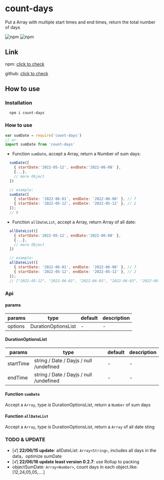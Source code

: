 # count-days 

Put a Array with multiple start times and end times, return the total number of days

![npm](https://img.shields.io/npm/v/count-days.svg) ![npm](https://img.shields.io/npm/l/count-days.svg)

## Link

npm: [click to check](https://www.npmjs.com/package/count-days)

github: [click to check](https://www.npmjs.com/package/count-days)

## How to use
### Installation

      npm i count-days

### How to use

```js
var sumDate = require('count-days')
// or
import sumDate from 'count-days'
```

- Function `sumDate`, accept a Array, return a Number of sum days:

```js
  sumDate([
    { startDate:'2022-05-12', endDate:'2022-06-08' },
    {...},
    // more Object
  ])

  // example:
  sumDate([
    { startDate: '2022-06-01', endDate: '2022-06-08' }, // 7
    { startDate: '2022-05-12', endDate: '2022-05-12' }, // 2
  ]);
  // 9
```

- Function `allDateList`, accept a Array, return Array of all date:

```js
  allDateList([
    { startDate:'2022-05-12', endDate:'2022-06-08' },
    {...},
    // more Object
  ]) 

  // example:
  allDateList([
    { startDate: '2022-06-01', endDate: '2022-06-08' }, // 7
    { startDate: '2022-05-12', endDate: '2022-05-12' }, // 2
  ]);
  // ["2022-05-12", "2022-06-01", "2022-06-02", "2022-06-03", "2022-06-04", "2022-06-05", "2022-06-06", "2022-06-07", "2022-06-08"]
```

### Api

#### params 

|  params   | type  | default | description |
|  ----  | ----  |  ---  | ---  |
| options  | DurationOptionsList | - | - | 

#### DurationOptionsList

|  params   | type  | default | description |
|  ----  | ----  |  ---  | ---  |
| startTime  | string / Date / Dayjs / null /undefined | - | - | 
| endTime    | string / Date / Dayjs / null /undefined | - | - | 

#### Function `sumDate`

Accept a `Array`, type is DurationOptionsList, return a `Number` of sum days

#### Function `allDateList`

Accept a `Array`, type is DurationOptionsList, return a `Array` of all date sting

### TODO & UPDATE

- [√] **22/06/15 update**: allDateList: `Array<String>`, includes all days in the data，optimize sumDate
- [√] **22/06/16 update least version 0.2.7**: use Rollup to packing
- objectSumDate: `Array<Number>`, count days in each object.like:[12,24,05,05,....]
